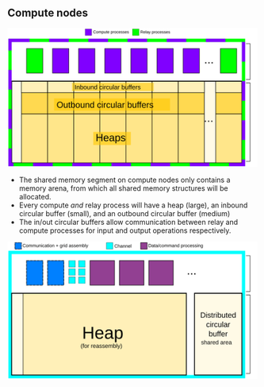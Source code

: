 ## Compute nodes

![Memory_on_a_compute_node](img/compute_node_memory.svg)

- The shared memory segment on compute nodes only contains a memory arena, from which all shared memory structures will be allocated.
- Every compute *and* relay process will have a heap (large), an inbound circular buffer (small), and an outbound circular buffer (medium)
- The in/out circular buffers allow communication between relay and compute processes for input and output operations respectively.

![Memory_on_a_server_node](img/server_memory.svg)
